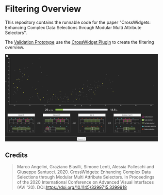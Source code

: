 # Filtering Overview
This repository contains the runnable code for the paper "CrossWidgets: Enhancing Complex Data Selections through Modular Multi Attribute Selectors".

The [Validation Prototype](https://aware-diag-sapienza.github.io/filtering-overview/prototype/index.html) use the [CrossWidget Plugin](https://github.com/aware-diag-sapienza/crosswidget) to create the filtering overview. 

<img alt="radviz" src="https://github.com/aware-diag-sapienza/filtering-overview/blob/master/dev/overview.png" width="960">

## Credits
 > Marco Angelini, Graziano Blasilli, Simone Lenti, Alessia Palleschi and Giuseppe Santucci. 2020. CrossWidgets: Enhancing Complex Data Selections through Modular Multi Attribute Selectors. In Proceedings of the 2020 International Conference on Advanced Visual Interfaces (AVI '20). DOI:https://doi.org/10.1145/3399715.3399918
